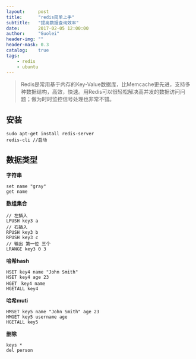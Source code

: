 ```yaml
---
layout:     post
title:      "redis简单上手"
subtitle:   "提高数据查询效率"
date:       2017-02-05 12:00:00
author:     "Guolei"
header-img: ""
header-mask: 0.3
catalog:    true
tags:
    - redis
    - ubuntu
---
```


> Redis是常用基于内存的Key-Value数据库，比Memcache更先进，支持多种数据结构，高效，快速。用Redis可以很轻松解决高并发的数据访问问题；做为时时监控信号处理也非常不错。

## 安装 

```
sudo apt-get install redis-server
redis-cli //启动
```

## 数据类型 

**字符串**

```
set name "gray"
get name
```

**数组集合**

```
// 左插入
LPUSH key3 a
// 右插入
RPUSH key3 b
RPUSH key3 c
// 输出 第一位 三个
LRANGE key3 0 3
```

**哈希hash**

```
HSET key4 name "John Smith"
HSET key4 age 23
HGET　key4 name
HGETALL key4
```

**哈希muti**

```
HMSET key5 name "John Smith" age 23
HMGET key5 username age
HGETALL key5

```

**删除**

```
keys * 
del person
```


